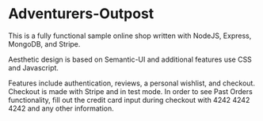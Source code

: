 # Adventurers-Outpost

This is a fully functional sample online shop written with NodeJS, Express, MongoDB, and Stripe.

Aesthetic design is based on Semantic-UI and additional features use CSS and Javascript.

Features include authentication, reviews, a personal wishlist, and checkout. Checkout is made with Stripe and in test mode.
In order to see Past Orders functionality, fill out the credit card input during checkout with 4242 4242 4242 and any other information.
